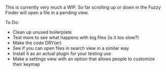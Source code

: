 This is currently very much a WIP. So far scrolling up or down in the Fuzzy
Finder will open a file in a pending view.

To Do:
* Clean up unused boilerplate
* Test more to see what happens with big files (is it too slow?)
* Make the code DRY(er)
* See if you can open files in search view in a similar way
* Install it as an actual plugin for your testing use
* Make a settings view with an option that allows people to customize their keymap
